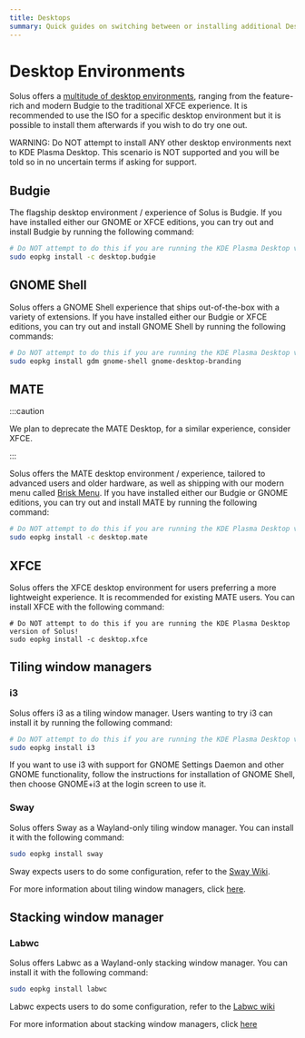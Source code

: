 ```yaml
---
title: Desktops
summary: Quick guides on switching between or installing additional Desktop Environments on Solus
---
```


# Desktop Environments

Solus offers a [multitude of desktop environments](https://getsol.us/solus/experiences/), ranging from the feature-rich and modern Budgie to the traditional XFCE experience. It is recommended to use the ISO for a specific desktop environment but it is possible to install them afterwards if you wish to do try one out.

WARNING: Do NOT attempt to install ANY other desktop environments next to KDE Plasma Desktop. This scenario is NOT supported and you will be told so in no uncertain terms if asking for support.

## Budgie

The flagship desktop environment / experience of Solus is Budgie. If you have installed either our GNOME or XFCE editions, you can try out and install Budgie by running the following command:

```bash
# Do NOT attempt to do this if you are running the KDE Plasma Desktop version of Solus!
sudo eopkg install -c desktop.budgie
```

## GNOME Shell

Solus offers a GNOME Shell experience that ships out-of-the-box with a variety of extensions. If you have installed either our Budgie or XFCE editions, you can try out and install GNOME Shell by running the following commands:

```bash
# Do NOT attempt to do this if you are running the KDE Plasma Desktop version of Solus!
sudo eopkg install gdm gnome-shell gnome-desktop-branding
```

## MATE

:::caution

We plan to deprecate the MATE Desktop, for a similar experience, consider XFCE.

:::

Solus offers the MATE desktop environment / experience, tailored to advanced users and older hardware, as well as shipping with our modern menu called [Brisk Menu](https://github.com/getsolus/brisk-menu). If you have installed either our Budgie or GNOME editions, you can try out and install MATE by running the following command:

```bash
# Do NOT attempt to do this if you are running the KDE Plasma Desktop version of Solus!
sudo eopkg install -c desktop.mate
```

## XFCE

Solus offers the XFCE desktop environment for users preferring a more lightweight experience. It is recommended for existing MATE users. You can install XFCE with the following command:

```
# Do NOT attempt to do this if you are running the KDE Plasma Desktop version of Solus!
sudo eopkg install -c desktop.xfce
```

## Tiling window managers

### i3

Solus offers i3 as a tiling window manager. Users wanting to try i3 can install it by running the following command:

```bash
# Do NOT attempt to do this if you are running the KDE Plasma Desktop version of Solus!
sudo eopkg install i3
```

If you want to use i3 with support for GNOME Settings Daemon and other GNOME functionality, follow the instructions for installation of GNOME Shell, then choose GNOME+i3 at the login screen to use it.

### Sway

Solus offers Sway as a Wayland-only tiling window manager. You can install it with the following command:

```bash
sudo eopkg install sway
```

Sway expects users to do some configuration, refer to the [Sway Wiki](https://github.com/swaywm/sway/wiki).

For more information about tiling window managers, click [here](https://en.wikipedia.org/wiki/Tiling_window_manager).

## Stacking window manager

### Labwc

Solus offers Labwc as a Wayland-only stacking window manager. You can install it with the following command:

```bash
sudo eopkg install labwc
```

Labwc expects users to do some configuration, refer to the [Labwc wiki](https://labwc.github.io/)

For more information about stacking window managers, click [here](https://en.wikipedia.org/wiki/Stacking_window_manager)

